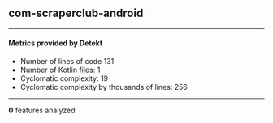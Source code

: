 ## com-scraperclub-android
----
#### Metrics provided by Detekt
* Number of lines of code 131
* Number of Kotlin files: 1
* Cyclomatic complexity: 19
* Cyclomatic complexity by thousands of lines: 256 

----
**0** features analyzed



